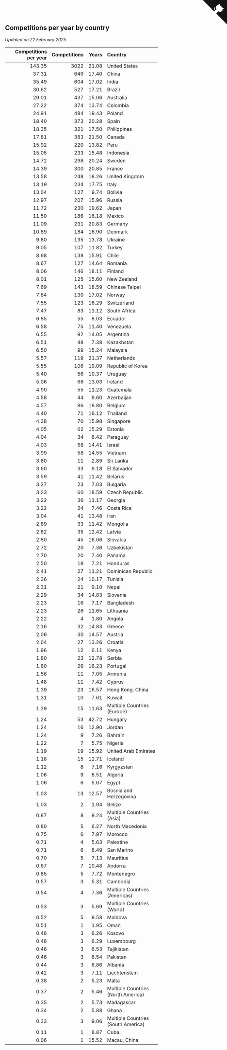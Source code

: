 ## Competitions per year by country

*Updated on 22 February 2025*

| Competitions per year | Competitions | Years | Country |
| ---: | ---: | ---: | :--- |
| 143.35 | 3022 | 21.08 | United States |
| 37.31 | 649 | 17.40 | China |
| 35.49 | 604 | 17.02 | India |
| 30.62 | 527 | 17.21 | Brazil |
| 29.01 | 437 | 15.06 | Australia |
| 27.22 | 374 | 13.74 | Colombia |
| 24.91 | 484 | 19.43 | Poland |
| 18.40 | 373 | 20.28 | Spain |
| 18.35 | 321 | 17.50 | Philippines |
| 17.81 | 383 | 21.50 | Canada |
| 15.92 | 220 | 13.82 | Peru |
| 15.05 | 233 | 15.48 | Indonesia |
| 14.72 | 298 | 20.24 | Sweden |
| 14.39 | 300 | 20.85 | France |
| 13.58 | 248 | 18.26 | United Kingdom |
| 13.19 | 234 | 17.75 | Italy |
| 13.04 | 127 | 9.74 | Bolivia |
| 12.97 | 207 | 15.96 | Russia |
| 11.72 | 230 | 19.62 | Japan |
| 11.50 | 186 | 16.18 | Mexico |
| 11.09 | 231 | 20.83 | Germany |
| 10.89 | 184 | 16.90 | Denmark |
| 9.80 | 135 | 13.78 | Ukraine |
| 9.05 | 107 | 11.82 | Turkey |
| 8.68 | 138 | 15.91 | Chile |
| 8.67 | 127 | 14.64 | Romania |
| 8.06 | 146 | 18.11 | Finland |
| 8.01 | 125 | 15.60 | New Zealand |
| 7.69 | 143 | 18.59 | Chinese Taipei |
| 7.64 | 130 | 17.02 | Norway |
| 7.55 | 123 | 16.29 | Switzerland |
| 7.47 | 83 | 11.12 | South Africa |
| 6.85 | 55 | 8.03 | Ecuador |
| 6.58 | 75 | 11.40 | Venezuela |
| 6.55 | 92 | 14.05 | Argentina |
| 6.51 | 48 | 7.38 | Kazakhstan |
| 6.50 | 99 | 15.24 | Malaysia |
| 5.57 | 119 | 21.37 | Netherlands |
| 5.55 | 106 | 19.09 | Republic of Korea |
| 5.40 | 56 | 10.37 | Uruguay |
| 5.06 | 66 | 13.03 | Ireland |
| 4.90 | 55 | 11.23 | Guatemala |
| 4.58 | 44 | 9.60 | Azerbaijan |
| 4.57 | 86 | 18.80 | Belgium |
| 4.40 | 71 | 16.12 | Thailand |
| 4.38 | 70 | 15.98 | Singapore |
| 4.05 | 62 | 15.29 | Estonia |
| 4.04 | 34 | 8.42 | Paraguay |
| 4.03 | 58 | 14.41 | Israel |
| 3.99 | 58 | 14.55 | Vietnam |
| 3.80 | 11 | 2.89 | Sri Lanka |
| 3.60 | 33 | 9.18 | El Salvador |
| 3.59 | 41 | 11.42 | Belarus |
| 3.27 | 23 | 7.03 | Bulgaria |
| 3.23 | 60 | 18.59 | Czech Republic |
| 3.22 | 36 | 11.17 | Georgia |
| 3.22 | 24 | 7.46 | Costa Rica |
| 3.04 | 41 | 13.48 | Iran |
| 2.89 | 33 | 11.42 | Mongolia |
| 2.82 | 35 | 12.42 | Latvia |
| 2.80 | 45 | 16.06 | Slovakia |
| 2.72 | 20 | 7.36 | Uzbekistan |
| 2.70 | 20 | 7.40 | Panama |
| 2.50 | 18 | 7.21 | Honduras |
| 2.41 | 27 | 11.21 | Dominican Republic |
| 2.36 | 24 | 10.17 | Tunisia |
| 2.31 | 21 | 9.10 | Nepal |
| 2.29 | 34 | 14.83 | Slovenia |
| 2.23 | 16 | 7.17 | Bangladesh |
| 2.23 | 26 | 11.65 | Lithuania |
| 2.22 | 4 | 1.80 | Angola |
| 2.16 | 32 | 14.83 | Greece |
| 2.06 | 30 | 14.57 | Austria |
| 2.04 | 27 | 13.26 | Croatia |
| 1.96 | 12 | 6.11 | Kenya |
| 1.80 | 23 | 12.78 | Serbia |
| 1.60 | 26 | 16.23 | Portugal |
| 1.56 | 11 | 7.05 | Armenia |
| 1.48 | 11 | 7.42 | Cyprus |
| 1.39 | 23 | 16.57 | Hong Kong, China |
| 1.31 | 10 | 7.61 | Kuwait |
| 1.29 | 15 | 11.63 | Multiple Countries (Europe) |
| 1.24 | 53 | 42.72 | Hungary |
| 1.24 | 16 | 12.90 | Jordan |
| 1.24 | 9 | 7.26 | Bahrain |
| 1.22 | 7 | 5.75 | Nigeria |
| 1.19 | 19 | 15.92 | United Arab Emirates |
| 1.18 | 15 | 12.71 | Iceland |
| 1.12 | 8 | 7.16 | Kyrgyzstan |
| 1.06 | 9 | 8.51 | Algeria |
| 1.06 | 6 | 5.67 | Egypt |
| 1.03 | 13 | 12.57 | Bosnia and Herzegovina |
| 1.03 | 2 | 1.94 | Belize |
| 0.87 | 8 | 9.24 | Multiple Countries (Asia) |
| 0.80 | 5 | 6.27 | North Macedonia |
| 0.75 | 6 | 7.97 | Morocco |
| 0.71 | 4 | 5.63 | Palestine |
| 0.71 | 6 | 8.49 | San Marino |
| 0.70 | 5 | 7.13 | Mauritius |
| 0.67 | 7 | 10.48 | Andorra |
| 0.65 | 5 | 7.72 | Montenegro |
| 0.57 | 3 | 5.31 | Cambodia |
| 0.54 | 4 | 7.36 | Multiple Countries (Americas) |
| 0.53 | 3 | 5.69 | Multiple Countries (World) |
| 0.52 | 5 | 9.58 | Moldova |
| 0.51 | 1 | 1.95 | Oman |
| 0.48 | 3 | 6.26 | Kosovo |
| 0.48 | 3 | 6.29 | Luxembourg |
| 0.46 | 3 | 6.53 | Tajikistan |
| 0.46 | 3 | 6.54 | Pakistan |
| 0.44 | 3 | 6.86 | Albania |
| 0.42 | 3 | 7.11 | Liechtenstein |
| 0.38 | 2 | 5.23 | Malta |
| 0.37 | 2 | 5.46 | Multiple Countries (North America) |
| 0.35 | 2 | 5.73 | Madagascar |
| 0.34 | 2 | 5.88 | Ghana |
| 0.33 | 3 | 9.06 | Multiple Countries (South America) |
| 0.11 | 1 | 8.87 | Cuba |
| 0.06 | 1 | 15.52 | Macau, China |


<a href="https://github.com/jonatanklosko/wca_statistics" class="github-corner" aria-label="View source on Github"><svg width="80" height="80" viewBox="0 0 250 250" style="fill:#151513; color:#fff; position: absolute; top: 0; border: 0; right: 0;" aria-hidden="true"><path d="M0,0 L115,115 L130,115 L142,142 L250,250 L250,0 Z"></path><path d="M128.3,109.0 C113.8,99.7 119.0,89.6 119.0,89.6 C122.0,82.7 120.5,78.6 120.5,78.6 C119.2,72.0 123.4,76.3 123.4,76.3 C127.3,80.9 125.5,87.3 125.5,87.3 C122.9,97.6 130.6,101.9 134.4,103.2" fill="currentColor" style="transform-origin: 130px 106px;" class="octo-arm"></path><path d="M115.0,115.0 C114.9,115.1 118.7,116.5 119.8,115.4 L133.7,101.6 C136.9,99.2 139.9,98.4 142.2,98.6 C133.8,88.0 127.5,74.4 143.8,58.0 C148.5,53.4 154.0,51.2 159.7,51.0 C160.3,49.4 163.2,43.6 171.4,40.1 C171.4,40.1 176.1,42.5 178.8,56.2 C183.1,58.6 187.2,61.8 190.9,65.4 C194.5,69.0 197.7,73.2 200.1,77.6 C213.8,80.2 216.3,84.9 216.3,84.9 C212.7,93.1 206.9,96.0 205.4,96.6 C205.1,102.4 203.0,107.8 198.3,112.5 C181.9,128.9 168.3,122.5 157.7,114.1 C157.9,116.9 156.7,120.9 152.7,124.9 L141.0,136.5 C139.8,137.7 141.6,141.9 141.8,141.8 Z" fill="currentColor" class="octo-body"></path></svg></a><style>.github-corner:hover .octo-arm{animation:octocat-wave 560ms ease-in-out}@keyframes octocat-wave{0%,100%{transform:rotate(0)}20%,60%{transform:rotate(-25deg)}40%,80%{transform:rotate(10deg)}}@media (max-width:500px){.github-corner:hover .octo-arm{animation:none}.github-corner .octo-arm{animation:octocat-wave 560ms ease-in-out}}</style>
